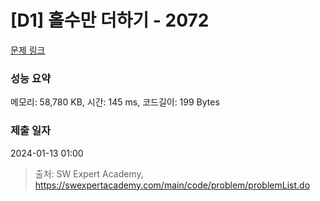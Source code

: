 # [D1] 홀수만 더하기 - 2072 

[문제 링크](https://swexpertacademy.com/main/code/problem/problemDetail.do?contestProbId=AV5QSEhaA5sDFAUq) 

### 성능 요약

메모리: 58,780 KB, 시간: 145 ms, 코드길이: 199 Bytes

### 제출 일자

2024-01-13 01:00



> 출처: SW Expert Academy, https://swexpertacademy.com/main/code/problem/problemList.do